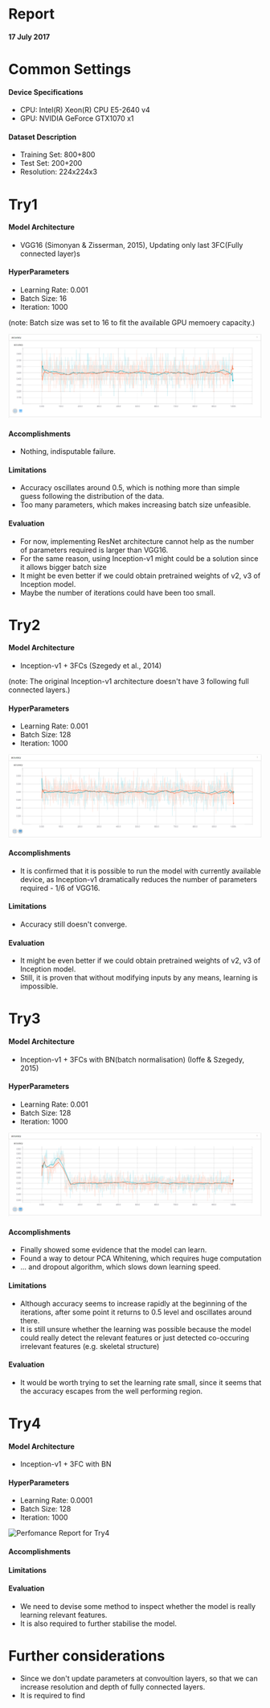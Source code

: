 # Report
#### 17 July 2017

# Common Settings
#### Device Specifications
* CPU: Intel(R) Xeon(R) CPU E5-2640 v4
* GPU: NVIDIA GeForce GTX1070 x1

#### Dataset Description
* Training Set: 800+800
* Test Set:     200+200
* Resolution:   224x224x3

# Try1
#### Model Architecture
* VGG16 (Simonyan & Zisserman, 2015), Updating only last 3FC(Fully connected layer)s

#### HyperParameters
* Learning Rate: 0.001
* Batch Size:    16
* Iteration:     1000

(note: Batch size was set to 16 to fit the available GPU memoery capacity.)<br/>

![Perfomance Report for Try1](./img/report20170717_try1.png)

#### Accomplishments
* Nothing, indisputable failure.

#### Limitations
* Accuracy oscillates around 0.5, which is nothing more than simple guess following the distribution of the data.
* Too many parameters, which makes increasing batch size unfeasible.

#### Evaluation
* For now, implementing ResNet architecture cannot help as the number of parameters required is larger than VGG16.
* For the same reason, using Inception-v1 might could be a solution since it allows bigger batch size
* It might be even better if we could obtain pretrained weights of v2, v3 of Inception model.
* Maybe the number of iterations could have been too small.

# Try2
#### Model Architecture
* Inception-v1 + 3FCs (Szegedy et al., 2014)

(note: The original Inception-v1 architecture doesn't have 3 following full connected layers.)<br/>
#### HyperParameters
* Learning Rate: 0.001	
* Batch Size:    128	
* Iteration:     1000

![Perfomance Report for Try2](./img/report20170717_try2.png)

#### Accomplishments
* It is confirmed that it is possible to run the model with currently available device, as Inception-v1 dramatically reduces the number of parameters required - 1/6 of VGG16.

#### Limitations
* Accuracy still doesn't converge.

#### Evaluation
* It might be even better if we could obtain pretrained weights of v2, v3 of Inception model.
* Still, it is proven that without modifying inputs by any means, learning is impossible.

# Try3
#### Model Architecture
* Inception-v1 + 3FCs with BN(batch normalisation) (Ioffe & Szegedy, 2015)

#### HyperParameters
* Learning Rate: 0.001	
* Batch Size:    128	
* Iteration:     1000

![Perfomance Report for Try3](./img/report20170717_try3.png)

#### Accomplishments
* Finally showed some evidence that the model can learn.
* Found a way to detour PCA Whitening, which requires huge computation
* ... and dropout algorithm, which slows down learning speed.

#### Limitations
* Although accuracy seems to increase rapidly at the beginning of the iterations, after some point it returns to 0.5 level and oscillates around there.
* It is still unsure whether the learning was possible because the model could really detect the relevant features or just detected co-occuring irrelevant features (e.g. skeletal structure)

#### Evaluation
* It would be worth trying to set the learning rate small, since it seems that the accuracy escapes from the well performing region.


# Try4
#### Model Architecture
* Inception-v1 + 3FC with BN

#### HyperParameters
* Learning Rate: 0.0001
* Batch Size:    128
* Iteration:     1000

![Perfomance Report for Try4](/img/report20170717_try4.png)

#### Accomplishments

#### Limitations

#### Evaluation
* We need to devise some method to inspect whether the model is really learning relevant features.
* It is also required to further stabilise the model.


# Further considerations
* Since we don't update parameters at convoultion layers,  so that we can increase resolution and depth of fully connected layers.
* It is required to find 